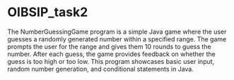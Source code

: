 # OIBSIP_task2
The NumberGuessingGame program is a simple Java game where the user guesses a randomly generated number within a specified range. The game prompts the user for the range and gives them 10 rounds to guess the number. After each guess, the game provides feedback on whether the guess is too high or too low. This program showcases basic user input, random number generation, and conditional statements in Java.

